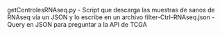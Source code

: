 getControlesRNAseq.py - Script que descarga las muestras de sanos de RNAseq vía un JSON y lo escribe en un archivo
filter-Ctrl-RNAseq.json - Query en JSON para preguntar a la API de TCGA
